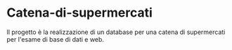 # Catena-di-supermercati

Il progetto è la realizzazione di un database per una catena di supermercati per l'esame di base di dati e web. 

